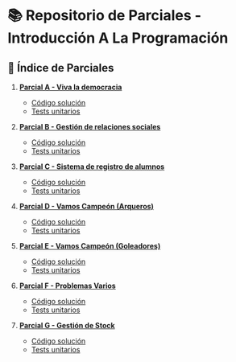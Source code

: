 # 📚 Repositorio de Parciales - Introducción A La Programación

## 📂 Índice de Parciales

1. **[Parcial A - Viva la democracia](./ParcialA/README.md)**
   - [Código solución](./ParcialA/Solucion.hs)
   - [Tests unitarios](./ParcialA/Test.hs)

2. **[Parcial B - Gestión de relaciones sociales](./ParcialB/README.md)**
   - [Código solución](./ParcialB/ParcialB.hs)
   - [Tests unitarios](./ParcialB/Test.hs)

3. **[Parcial C - Sistema de registro de alumnos](./ParcialC/README.md)**
   - [Código solución](./ParcialC/Solucion.hs)
   - [Tests unitarios](./ParcialC/Test.hs)

4. **[Parcial D - Vamos Campeón (Arqueros)](./ParcialD/README.md)**
   - [Código solución](./ParcialD/Solucion.hs)
   - [Tests unitarios](./ParcialD/Test.hs)

5. **[Parcial E - Vamos Campeón (Goleadores)](./ParcialE/README.md)**
   - [Código solución](./ParcialE/Solucion.hs)
   - [Tests unitarios](./ParcialE/Test.hs)

6. **[Parcial F - Problemas Varios](./ParcialF/README.md)**
   - [Código solución](./ParcialF/Solucion.hs)
   - [Tests unitarios](./ParcialF/Test.hs)

7. **[Parcial G - Gestión de Stock](./ParcialG/README.md)**
   - [Código solución](./ParcialG/Solucion.hs)
   - [Tests unitarios](./ParcialG/Test.hs)
